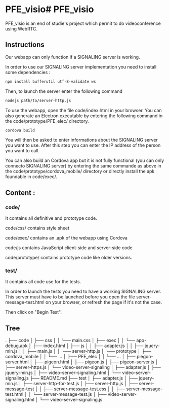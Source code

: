 # PFE_visio# PFE_visio
PFE_visio is an end of studie's project which permit to do videoconference using WebRTC.

## Instructions
Our webapp can only function if a SIGNALING server is working.

In order to use our SIGNALING server implementation you need to install some dependencies :
```bash
npm install bufferutil utf-8-validate ws
```
Then, to launch the server enter the following command
```bash 
nodejs path/to/server-http.js
```
To use the webapp, open the file code/index.html in your browser. You can also generate an Electron executable by entering the following command in the code/prototype/PFE_elec/ directory.
```bash
cordova build
```
You will then be asked to enter informations about the SIGNALING server you want to use. After this step you can enter the IP address of the person you want to call.

You can also build an Cordova app but it is not fully functional (you can only connecto SIGNALING server) by entering the same commande as above in the code/prototype/cordova_mobile/ directory or directly install the apk foundable in code/exec/.

## Content :
### code/ 
It contains all definitive and prototype code. 

code/css/ contains style sheet

code/exec/ contains an .apk of the webapp using Cordova

code/js contains JavaScript client-side and server-side code

code/prototype/ contains prototype code like older versions.

### test/
It contains all code use for the tests. 

In order to launch the tests you need to have a working SIGNALING server. This server must have to be launched before you open the file server-message-test.html on your browser, or refresh the page if it's not the case.

Then click on "Begin Test".

## Tree
.
├── code
│   ├── css
│   │   └── main.css
│   ├── exec
│   │   └── app-debug.apk
│   ├── index.html
│   ├── js
│   │   ├── adapter.js
│   │   ├── jquery-min.js
│   │   ├── main.js
│   │   └── server-http.js
│   └── prototype
│       ├── cordova_mobile
│       │   └── ...
│       ├── PFE_elec
│       │   └── ...
│       ├── piegon-server.html
│       ├── pigeon.html
│       ├── pigeon.js
│       ├── pigeon-server.js
│       ├── server-https.js
│       └── video-server-signaling
│           ├── adapter.js
│           ├── jquery-min.js
│           ├── video-server-signaling.html
│           └── video-server-signaling.js
├── README.md
├── test
│   ├── adapter.js
│   ├── jquery-min.js
│   ├── server-http-for-test.js
│   ├── server-http.js
│   ├── server-message-test
│   │   ├── server-message-test.css
│   │   ├── server-message-test.html
│   │   └── server-message-test.js
│   ├── video-server-signaling.html
│   └── video-server-signaling.js
